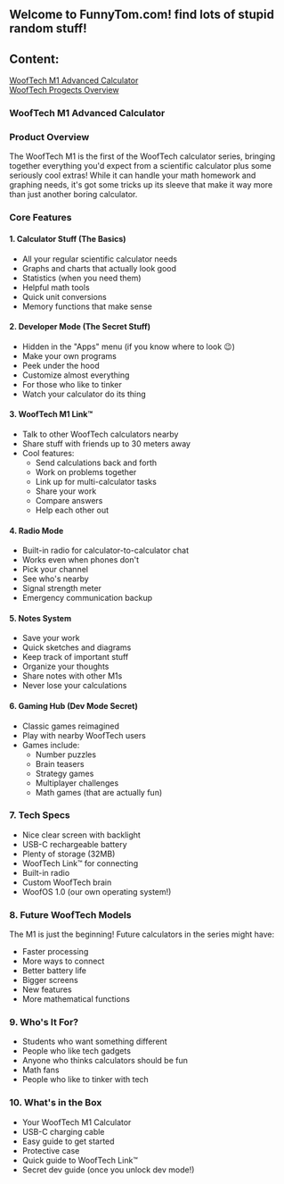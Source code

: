 ## Welcome to FunnyTom.com! find lots of stupid random stuff!

## Content:
[WoofTech M1 Advanced Calculator](https://funnytom777.github.io/#wooftech-m1-advanced-calculator)  
[WoofTech Progects Overview](https://funnytom777.github.io/#wooftech-m1-advanced-calculator)  


### WoofTech M1 Advanced Calculator

### Product Overview
The WoofTech M1 is the first of the WoofTech calculator series, bringing together everything you'd expect from a scientific calculator plus some seriously cool extras! While it can handle your math homework and graphing needs, it's got some tricks up its sleeve that make it way more than just another boring calculator.

### Core Features

#### 1. Calculator Stuff (The Basics)
- All your regular scientific calculator needs
- Graphs and charts that actually look good
- Statistics (when you need them)
- Helpful math tools
- Quick unit conversions
- Memory functions that make sense

#### 2. Developer Mode (The Secret Stuff)
- Hidden in the "Apps" menu (if you know where to look 😉)
- Make your own programs
- Peek under the hood
- Customize almost everything
- For those who like to tinker
- Watch your calculator do its thing

#### 3. WoofTech M1 Link™ 
- Talk to other WoofTech calculators nearby
- Share stuff with friends up to 30 meters away
- Cool features:
  - Send calculations back and forth
  - Work on problems together
  - Link up for multi-calculator tasks
  - Share your work
  - Compare answers
  - Help each other out

#### 4. Radio Mode
- Built-in radio for calculator-to-calculator chat
- Works even when phones don't
- Pick your channel
- See who's nearby
- Signal strength meter
- Emergency communication backup

#### 5. Notes System
- Save your work
- Quick sketches and diagrams
- Keep track of important stuff
- Organize your thoughts
- Share notes with other M1s
- Never lose your calculations

#### 6. Gaming Hub (Dev Mode Secret)
- Classic games reimagined
- Play with nearby WoofTech users
- Games include:
  - Number puzzles
  - Brain teasers
  - Strategy games
  - Multiplayer challenges
  - Math games (that are actually fun)

### 7. Tech Specs
- Nice clear screen with backlight
- USB-C rechargeable battery
- Plenty of storage (32MB)
- WoofTech Link™ for connecting
- Built-in radio
- Custom WoofTech brain
- WoofOS 1.0 (our own operating system!)

### 8. Future WoofTech Models
The M1 is just the beginning! Future calculators in the series might have:
- Faster processing
- More ways to connect
- Better battery life
- Bigger screens
- New features
- More mathematical functions

### 9. Who's It For?
- Students who want something different
- People who like tech gadgets
- Anyone who thinks calculators should be fun
- Math fans
- People who like to tinker with tech

### 10. What's in the Box
- Your WoofTech M1 Calculator
- USB-C charging cable
- Easy guide to get started
- Protective case
- Quick guide to WoofTech Link™
- Secret dev guide (once you unlock dev mode!)

